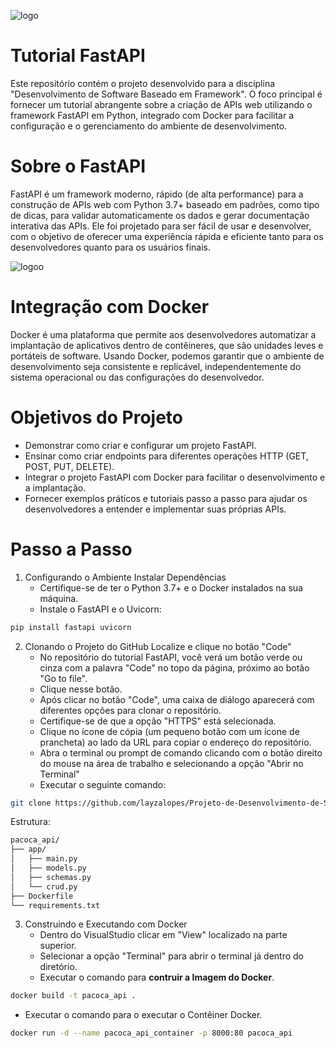 ![logo](https://github.com/lyzlopess/Projeto-de-Desenvolvimento-de-Software-Baseado-em-Framework---FastAPI-Tutorial/assets/112975441/6a77ad02-c244-4ad7-b130-333a383a525e)

# Tutorial FastAPI
Este repositório contém o projeto desenvolvido para a disciplina "Desenvolvimento de Software Baseado em Framework". O foco principal é fornecer um tutorial abrangente sobre a criação de APIs web utilizando o framework FastAPI em Python, integrado com Docker para facilitar a configuração e o gerenciamento do ambiente de desenvolvimento.

# Sobre o FastAPI
FastAPI é um framework moderno, rápido (de alta performance) para a construção de APIs web com Python 3.7+ baseado em padrões, como tipo de dicas, para validar automaticamente os dados e gerar documentação interativa das APIs. Ele foi projetado para ser fácil de usar e desenvolver, com o objetivo de oferecer uma experiência rápida e eficiente tanto para os desenvolvedores quanto para os usuários finais.

![logoo](https://github.com/lyzlopess/Projeto-de-Desenvolvimento-de-Software-Baseado-em-Framework---FastAPI-Tutorial/assets/112975441/de330529-52fe-4014-856d-ee6a71796d9b)
# Integração com Docker
Docker é uma plataforma que permite aos desenvolvedores automatizar a implantação de aplicativos dentro de contêineres, que são unidades leves e portáteis de software. Usando Docker, podemos garantir que o ambiente de desenvolvimento seja consistente e replicável, independentemente do sistema operacional ou das configurações do desenvolvedor.

# Objetivos do Projeto
- Demonstrar como criar e configurar um projeto FastAPI.
- Ensinar como criar endpoints para diferentes operações HTTP (GET, POST, PUT, DELETE).
- Integrar o projeto FastAPI com Docker para facilitar o desenvolvimento e a implantação.
- Fornecer exemplos práticos e tutoriais passo a passo para ajudar os desenvolvedores a entender e implementar suas próprias APIs.

# Passo a Passo
1. Configurando o Ambiente
   Instalar Dependências
   - Certifique-se de ter o Python 3.7+ e o Docker instalados na sua máquina.
   - Instale o FastAPI e o Uvicorn:

```bash
pip install fastapi uvicorn
```
2. Clonando o Projeto do GitHub
   Localize e clique no botão "Code"
   - No repositório do tutorial FastAPI, você verá um botão verde ou cinza com a palavra "Code" no topo da página, próximo ao botão "Go to file".
   - Clique nesse botão.
   - Após clicar no botão "Code", uma caixa de diálogo aparecerá com diferentes opções para clonar o repositório.
   - Certifique-se de que a opção "HTTPS" está selecionada.
   - Clique no ícone de cópia (um pequeno botão com um ícone de prancheta) ao lado da URL para copiar o endereço do repositório.
   - Abra o terminal ou prompt de comando clicando com o botão direito do mouse na área de trabalho e selecionando a opção "Abrir no Terminal"
   - Executar o seguinte comando:
```bash
git clone https://github.com/layzalopes/Projeto-de-Desenvolvimento-de-Software-Baseado-em-Framework---FastAPI-Tutorial.git
```
Estrutura:
```bash
pacoca_api/
├── app/
│   ├── main.py
│   ├── models.py
│   ├── schemas.py
│   └── crud.py
├── Dockerfile
└── requirements.txt
```
3. Construindo e Executando com Docker
   - Dentro do VisualStudio clicar em "View" localizado na parte superior.
   - Selecionar a opção "Terminal" para abrir o terminal já dentro do diretório.
   - Executar o comando para **contruir a Imagem do Docker**.
```bash
docker build -t pacoca_api .
```
   - Executar o comando para o executar o Contêiner Docker.
```bash
docker run -d --name pacoca_api_container -p 8000:80 pacoca_api
```

